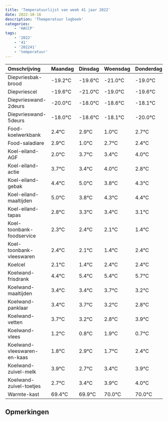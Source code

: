 ```yaml
---
title: 'Temperatuurlijst van week 41 jaar 2022'
date: 2022-10-16
description: 'Themperatuur logboek'
categories:
    - 'HACCP'
tags:
    - '2022'
    - '41'
    - '202241'
    - 'temperatuur'
---
```

|Omschrijving|Maandag|Dinsdag|Woensdag|Donderdag|Vrijdag|Zaterdag|Zondag|
|:---|:---|:---|:---|:---|:---|:---|:---|
|Diepvriesbak-brood|-19.2°C|-19.6°C|-21.0°C|-19.0°C|-19.6°C|-19.1°C|-21.0°C|
|Diepvriescel|-19.6°C|-21.0°C|-19.0°C|-19.6°C|-19.1°C|-21.0°C|-19.3°C|
|Diepvrieswand-2deurs|-20.0°C|-18.0°C|-18.6°C|-18.1°C|-20.0°C|-18.3°C|-18.6°C|
|Diepvrieswand-5deurs|-18.0°C|-18.6°C|-18.1°C|-20.0°C|-18.3°C|-18.6°C|-18.0°C|
|Food-koelwerkbank|2.4°C|2.9°C|1.0°C|2.7°C|2.4°C|3.0°C|1.8°C|
|Food-saladiare|2.9°C|1.0°C|2.7°C|2.4°C|3.0°C|1.8°C|2.3°C|
|Koel-eiland-AGF|2.0°C|3.7°C|3.4°C|4.0°C|2.8°C|3.3°C|3.4°C|
|Koel-eiland-actie|3.7°C|3.4°C|4.0°C|2.8°C|3.3°C|3.4°C|3.1°C|
|Koel-eiland-gebak|4.4°C|5.0°C|3.8°C|4.3°C|4.4°C|4.1°C|3.4°C|
|Koel-eiland-maaltijden|5.0°C|3.8°C|4.3°C|4.4°C|4.1°C|3.4°C|4.4°C|
|Koel-eiland-tapas|2.8°C|3.3°C|3.4°C|3.1°C|2.4°C|3.4°C|3.4°C|
|Koel-toonbank-foodservice|2.3°C|2.4°C|2.1°C|1.4°C|2.4°C|2.4°C|2.7°C|
|Koel-toonbank-vleeswaren|2.4°C|2.1°C|1.4°C|2.4°C|2.4°C|2.7°C|2.2°C|
|Koelcel|2.1°C|1.4°C|2.4°C|2.4°C|2.7°C|2.2°C|1.8°C|
|Koelwand-frisdrank|4.4°C|5.4°C|5.4°C|5.7°C|5.2°C|4.8°C|5.9°C|
|Koelwand-maaltijden|3.4°C|3.4°C|3.7°C|3.2°C|2.8°C|3.9°C|2.7°C|
|Koelwand-panklaar|3.4°C|3.7°C|3.2°C|2.8°C|3.9°C|2.7°C|3.4°C|
|Koelwand-vetten|3.7°C|3.2°C|2.8°C|3.9°C|2.7°C|3.4°C|3.9°C|
|Koelwand-vlees|1.2°C|0.8°C|1.9°C|0.7°C|1.4°C|1.9°C|2.0°C|
|Koelwand-vleeswaren-en-kaas|1.8°C|2.9°C|1.7°C|2.4°C|2.9°C|3.0°C|3.0°C|
|Koelwand-zuivel-melk|3.9°C|2.7°C|3.4°C|3.9°C|4.0°C|4.0°C|3.8°C|
|Koelwand-zuivel-toetjes|2.7°C|3.4°C|3.9°C|4.0°C|4.0°C|3.8°C|3.9°C|
|Warmte-kast|69.4°C|69.9°C|70.0°C|70.0°C|69.8°C|69.9°C|69.4°C|

## Opmerkingen


